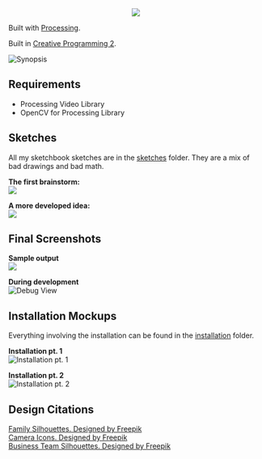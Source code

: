<div align="center">
<img src="./installation/Banner-Title.png">
</div>

Built with [Processing](https://processing.org).  

Built in [Creative Programming 2](https://github.com/JeffThompson/CreativeProgramming2).  

![Synopsis](./installation/Synopsis.png)   

## Requirements
* Processing Video Library
* OpenCV for Processing Library

## Sketches
All my sketchbook sketches are in the [sketches](./sketches) folder. They are a mix of bad drawings and bad math.  

**The first brainstorm:**  
![](./sketches/sketch-1.jpeg)  

**A more developed idea:**  
![](./sketches/sketch-6.jpeg)   

## Final Screenshots

**Sample output**  
![](./frames/blob-waves-5193.png)  

**During development**  
![Debug View](./frames/debug-blob-waves-2392.png)  

## Installation Mockups
Everything involving the installation can be found in the [installation](./installation) folder.  

**Installation pt. 1**  
![Installation pt. 1](./installation/Installation-1.png)   

**Installation pt. 2**  
![Installation pt. 2](./installation/Installation-2.png)   

## Design Citations
<a href="https://www.freepik.com/free-vector/family-silhouettes_725263.htm">Family Silhouettes. Designed by Freepik</a>  
<a href="https://www.freepik.com/free-vector/icons-set-about-cameras_958833.htm">Camera Icons. Designed by Freepik</a>  
<a href="https://www.freepik.com/free-vector/business-team-outlines-pack_831669.htm">Business Team Silhouettes. Designed by Freepik</a>

